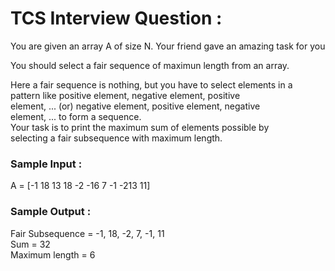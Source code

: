 # TCS Interview Question :

You are given an array A of size N. Your friend gave an amazing task for you <br>

You should select a <bold> fair sequence of maximun length from an array.</bold><br>

Here a fair sequence is nothing, but you have to select elements in a <br> pattern like positive element, negative element, positive <br> element, ... (or) negative element, positive element, negative <br>
element, ... to form a sequence.
<br>
Your task is to print the maximum sum of elements possible by <br>
selecting a fair subsequence with maximum length.
<br>

### Sample Input :
A = [-1 18 13 18 -2 -16 7 -1 -213 11]

### Sample Output :

Fair Subsequence = -1, 18, -2, 7, -1, 11 <br>
Sum = 32 <br>
Maximum length = 6
